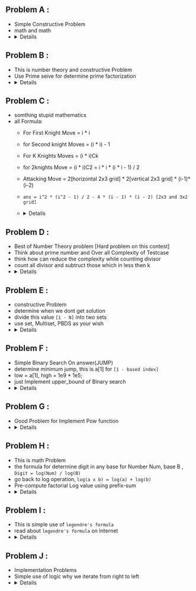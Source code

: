 ## Problem A : 
  - Simple Constructive Problem
  - math and math
  - <details> Goal : Approach Constructive Problem.</details>

## Problem B : 
  - This is number theory and constructive Problem
  - Use Prime seive for determine prime factorization
  - <details> Goal : No Goal </details>

## Problem C : 
  - somthing stupid mathematics
  - all Formula:
    - For First Knight Move = i * i
    - for Second knight Moves = (i * i) - 1
    - For K Knights Moves = (i * i)Ck
 
    - for 2knights Move = (i * i)C2 = i * i * (i * i - 1) / 2
    - Attacking Move = 2[horizontal 2x3 grid] * 2[vertical 2x3 grid] * (i-1)*(i-2)
      
    - `ans = i^2 * (i^2 - 1) / 2 - 4 * (i - 1) * (i - 2) [2x3 and 3x2 grid]`
    - <details> Goal : Mathematics observation, Combinatorics, sum of N numtural number. </details>

## Problem D :
  - Best of Number Theory problem [Hard problem on this contest]
  - Think about prime number and Over all Complexity of Testcase
  - think how can reduce the complexity while countiing divisor
  - count all divisor and subtruct those which in less then k
  - <details> Goal : Prime seive, Count divisor, store Prime in efficient way. </details>

## Problem E : 
  - constructive Problem
  - determine when we dont get solution
  - divide this value `[1 - N]` into two sets
  - use set, Multiset, PBDS as your wish
  - <details> Goal : implementation Knowladge. </details>

## Problem F : 
  - Simple Binary Search On answer(JUMP)
  - determine minimum jump, this is a[1] for `[1 - based index]`
  - low = a[1], high = 1e9 * 1e5;
  - just Implement upper_bound of Binary search
  - <details>Goal : Binary search on answer</details>

## Problem G : 
  - Good Problem for Implement Pow function
  - <details> Goal : customs Pow implement </details>

## Problem H : 
  - This is math Problem
  - the formula for determine digit in any base for Number Num, base B , `Digit = log(Num) / log(B)`
  - go back to log operation, `log(a x b) = log(a) + log(b)`
  - Pre-compute factorial Log value using prefix-sum
  - <details> Goal : Base conversation, Log operation </details>

## Problem I : 
  - This is simple use of `legendre's formula`
  - read about `legendre's formula` on Internet
  - <details> Goal : legendre's formula </details>

## Problem J : 
  - Implementation Problems
  - Simple use of logic why we iterate from right to left
  - <details> Goal : Bruteforces </details>
